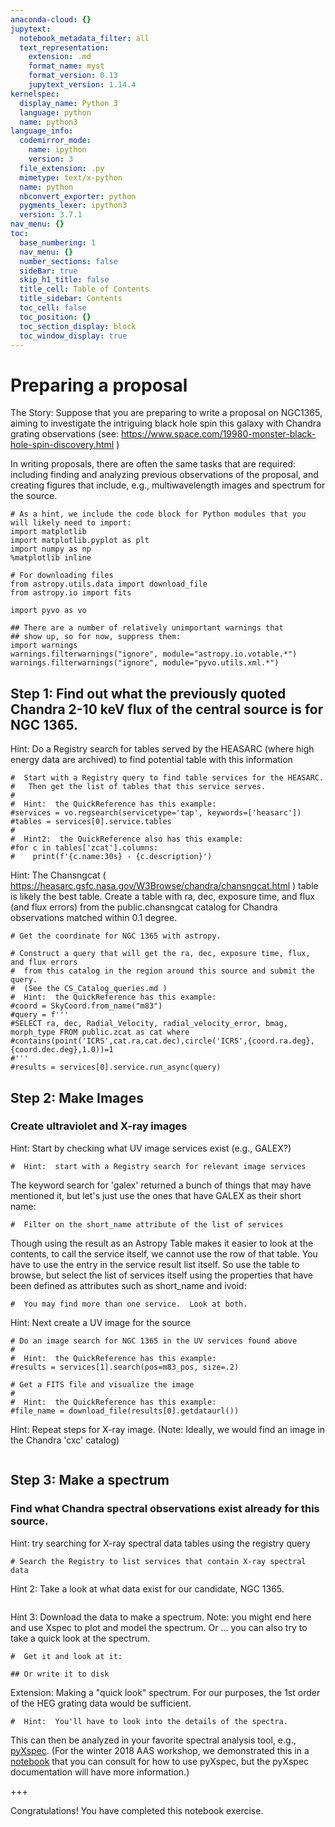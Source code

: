 ```yaml
---
anaconda-cloud: {}
jupytext:
  notebook_metadata_filter: all
  text_representation:
    extension: .md
    format_name: myst
    format_version: 0.13
    jupytext_version: 1.14.4
kernelspec:
  display_name: Python 3
  language: python
  name: python3
language_info:
  codemirror_mode:
    name: ipython
    version: 3
  file_extension: .py
  mimetype: text/x-python
  name: python
  nbconvert_exporter: python
  pygments_lexer: ipython3
  version: 3.7.1
nav_menu: {}
toc:
  base_numbering: 1
  nav_menu: {}
  number_sections: false
  sideBar: true
  skip_h1_title: false
  title_cell: Table of Contents
  title_sidebar: Contents
  toc_cell: false
  toc_position: {}
  toc_section_display: block
  toc_window_display: true
---
```


# Preparing a proposal

The Story: Suppose that you are preparing to write a proposal on NGC1365, aiming to investigate the intriguing black hole spin this galaxy with Chandra grating observations (see: https://www.space.com/19980-monster-black-hole-spin-discovery.html ) 

In writing proposals, there are often the same tasks that are required: including finding and analyzing previous observations of the proposal, and creating figures that include, e.g., multiwavelength images and spectrum for the source. 

```{code-cell} ipython3
# As a hint, we include the code block for Python modules that you will likely need to import:   
import matplotlib
import matplotlib.pyplot as plt
import numpy as np
%matplotlib inline  

# For downloading files
from astropy.utils.data import download_file
from astropy.io import fits

import pyvo as vo

## There are a number of relatively unimportant warnings that 
## show up, so for now, suppress them:
import warnings
warnings.filterwarnings("ignore", module="astropy.io.votable.*")
warnings.filterwarnings("ignore", module="pyvo.utils.xml.*")
```

## Step 1: Find out what the previously quoted Chandra 2-10 keV flux of the central source is for NGC 1365.  

Hint: Do a Registry search for tables served by the HEASARC (where high energy data are archived) to find potential table with this information

```{code-cell} ipython3
#  Start with a Registry query to find table services for the HEASARC.
#   Then get the list of tables that this service serves.
#  
#  Hint:  the QuickReference has this example:
#services = vo.regsearch(servicetype='tap', keywords=['heasarc'])
#tables = services[0].service.tables  
#
#  Hint2:  the QuickReference also has this example:
#for c in tables['zcat'].columns:
#    print(f'{c.name:30s} - {c.description}')
```

Hint: The Chansngcat ( https://heasarc.gsfc.nasa.gov/W3Browse/chandra/chansngcat.html ) table is likely the best table.  Create a table with ra, dec, exposure time, and flux (and flux errors) from the public.chansngcat catalog for Chandra observations matched within 0.1 degree.

```{code-cell} ipython3
# Get the coordinate for NGC 1365 with astropy.  
```

```{code-cell} ipython3
# Construct a query that will get the ra, dec, exposure time, flux, and flux errors 
#  from this catalog in the region around this source and submit the query.  
#  (See the CS_Catalog_queries.md )
#  Hint:  the QuickReference has this example:
#coord = SkyCoord.from_name("m83")
#query = f'''
#SELECT ra, dec, Radial_Velocity, radial_velocity_error, bmag, morph_type FROM public.zcat as cat where 
#contains(point('ICRS',cat.ra,cat.dec),circle('ICRS',{coord.ra.deg},{coord.dec.deg},1.0))=1
#'''
#results = services[0].service.run_async(query)
```

## Step 2: Make Images 

### Create ultraviolet and X-ray images
Hint: Start by checking what UV image services exist (e.g., GALEX?)

```{code-cell} ipython3
#  Hint:  start with a Registry search for relevant image services
```

The keyword search for 'galex' returned a bunch of things that may have mentioned it, but let's just use the ones that have GALEX as their short name:

```{code-cell} ipython3
#  Filter on the short_name attribute of the list of services
```

Though using the result as an Astropy Table makes it easier to look at the contents, to call the service itself, we cannot use the row of that table.  You have to use the entry in the service result list itself.  So use the table to browse, but select the list of services itself using the properties that have been defined as attributes such as short_name and ivoid:

```{code-cell} ipython3
#  You may find more than one service.  Look at both.  
```

Hint: Next create a UV image for the source 

```{code-cell} ipython3
# Do an image search for NGC 1365 in the UV services found above
#
#  Hint:  the QuickReference has this example:
#results = services[1].search(pos=m83_pos, size=.2)
```

```{code-cell} ipython3
# Get a FITS file and visualize the image 
#
#  Hint:  the QuickReference has this example:
#file_name = download_file(results[0].getdataurl())  
```

Hint: Repeat steps for X-ray image. (Note: Ideally, we would find an image in the Chandra 'cxc' catalog) 

```{code-cell} ipython3

```

## Step 3: Make a spectrum 

### Find what Chandra spectral observations exist already for this source. 
Hint: try searching for X-ray spectral data tables using the registry query

```{code-cell} ipython3
# Search the Registry to list services that contain X-ray spectral data
```

Hint 2: Take a look at what data exist for our candidate, NGC 1365.

```{code-cell} ipython3

```

Hint 3: Download the data to make a spectrum. Note: you might end here and use Xspec to plot and model the spectrum. Or ... you can also try to take a quick look at the spectrum. 

```{code-cell} ipython3
#  Get it and look at it:
```

```{code-cell} ipython3
## Or write it to disk
```

Extension: Making a "quick look" spectrum. For our purposes, the 1st order of the HEG grating data would be sufficient.

```{code-cell} ipython3
#  Hint:  You'll have to look into the details of the spectra.  
```

This can then be analyzed in your favorite spectral analysis tool, e.g., [pyXspec](https://heasarc.gsfc.nasa.gov/xanadu/xspec/python/html/index.html).  (For the winter 2018 AAS workshop, we demonstrated this in a [notebook](https://github.com/NASA-NAVO/aas_workshop_2018/blob/master/heasarc/heasarc_Spectral_Access.md) that you can consult for how to use pyXspec, but the pyXspec documentation will have more information.) 

+++

Congratulations! You have completed this notebook exercise.
